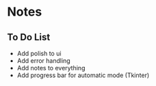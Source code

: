 # Notes

## To Do List
 
 - Add polish to ui
 - Add error handling 
 - Add notes to everything
 - Add progress bar for automatic mode (Tkinter)
